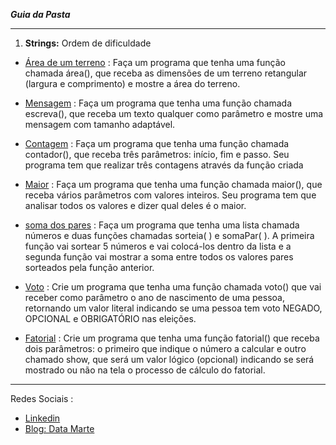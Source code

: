 __*Guia da Pasta*__

---

1. __Strings:__ 
 Ordem de dificuldade 
 
* [Área de um terreno]() : Faça um programa que tenha uma função chamada área(), 
que receba as dimensões de um terreno retangular (largura e comprimento) 
e mostre a área do terreno.

* [Mensagem]() : Faça um programa que tenha uma função chamada escreva(), que receba um texto qualquer como parâmetro e mostre uma mensagem com tamanho adaptável.

* [Contagem]() : Faça um programa que tenha uma função chamada contador(), que receba três parâmetros: início, fim e passo. Seu programa tem que realizar três contagens através da função criada

* [Maior]() : Faça um programa que tenha uma função chamada maior(), que receba vários parâmetros com valores inteiros. Seu programa tem que analisar todos os valores e dizer qual deles é o maior.

* [soma dos pares]() : Faça um programa que tenha uma lista chamada números e duas funções chamadas sorteia( ) e somaPar( ). A primeira função vai sortear 5 números e vai colocá-los dentro da lista e a segunda função vai mostrar a soma entre todos os valores pares sorteados pela função anterior.

* [Voto]() : Crie um programa que tenha uma função chamada voto() que vai receber como parâmetro o ano de nascimento de uma pessoa, retornando um valor literal indicando se uma pessoa tem voto NEGADO, OPCIONAL e OBRIGATÓRIO nas eleições.

* [Fatorial]() : Crie um programa que tenha uma função fatorial() que receba dois parâmetros: o primeiro que indique o número a calcular e outro chamado show, que será um valor lógico (opcional) indicando se será mostrado ou não na tela o processo de cálculo do fatorial.


---

Redes Sociais :

- [Linkedin](https://www.linkedin.com/in/gabriel-marcial-6ba93a1a1/)
- [Blog: Data Marte](https://datamarte.com/)
